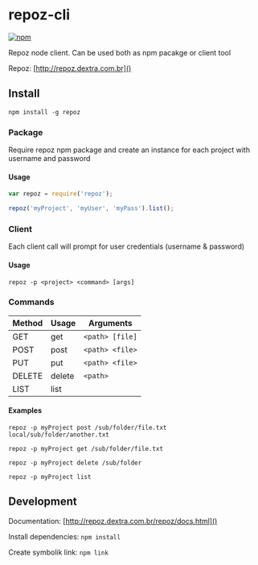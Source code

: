 # repoz-cli

[![npm](https://img.shields.io/npm/v/repoz.svg)]()

Repoz node client. Can be used both as npm pacakge or client tool

Repoz: [http://repoz.dextra.com.br]()

## Install

`npm install -g repoz`

### Package

Require repoz npm package and create an instance for each project with username and password

#### Usage

```js
var repoz = require('repoz');

repoz('myProject', 'myUser', 'myPass').list();
```

### Client

Each client call will prompt for user credentials (username & password)

#### Usage

`repoz -p <project> <command> [args]`

### Commands

Method  | Usage  | Arguments
--------|--------|------------
GET     | get    | `<path> [file]`
POST    | post   | `<path> <file>`
PUT     | put    | `<path> <file>`
DELETE  | delete | `<path>`
LIST    | list   | ` `

#### Examples

`repoz -p myProject post /sub/folder/file.txt local/sub/folder/another.txt`

`repoz -p myProject get /sub/folder/file.txt`

`repoz -p myProject delete /sub/folder`

`repoz -p myProject list`

## Development

Documentation: [http://repoz.dextra.com.br/repoz/docs.html]()  

Install dependencies: `npm install`

Create symbolik link: `npm link`

